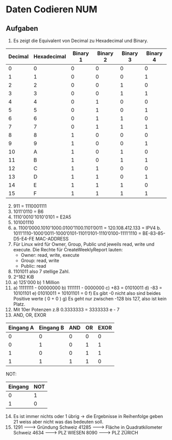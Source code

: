 # Daten Codieren NUM

## Aufgaben

1. Es zeigt die Equivalent von Decimal zu Hexadecimal und Binary.

| Decimal | Hexadecimal | Binary 1 | Binary 2 | Binary 3 | Binary 4 |
|---------|-------------|----------|----------|----------|----------|
| 0       | 0           | 0        | 0        | 0        | 0        |
| 1       | 1           | 0        | 0        | 0        | 1        |
| 2       | 2           | 0        | 0        | 1        | 0        |
| 3       | 3           | 0        | 0        | 1        | 1        |
| 4       | 4           | 0        | 1        | 0        | 0        |
| 5       | 5           | 0        | 1        | 0        | 1        |
| 6       | 6           | 0        | 1        | 1        | 0        |
| 7       | 7           | 0        | 1        | 1        | 1        |
| 8       | 8           | 1        | 0        | 0        | 0        |
| 9       | 9           | 1        | 0        | 0        | 1        |
| 10      | A           | 1        | 0        | 1        | 0        |
| 11      | B           | 1        | 0        | 1        | 1        |
| 12      | C           | 1        | 1        | 0        | 0        |
| 13      | D           | 1        | 1        | 0        | 1        |
| 14      | E           | 1        | 1        | 1        | 0        |
| 15      | F           | 1        | 1        | 1        | 1        |

2. 911 = 1110001111
3. 1011'0110 = B6
4. 1110'0010'1010'0101 = E2A5
5. 101001110
6. a. 1100’0000.1010’1000.0100’1100.1101’0011 = 120.108.412.133 = IPV4
   b. 1011’1110-1000’0011-1000’0101-1101’0101-1110’0100-1111’1110 = BE-83-85-D5-E4-FE MAC-ADDRESS
7. Für Linux wird für Owner, Group, Public und jeweils read, write und execute.
   Die Rechte für CreateWeeklyReport lauten:
    - Owner: read, write, execute
    - Group: read, write
    - Public: read
8. 1101011 also 7 stellige Zahl.
9. 2^182 KiB
10. a) 125'000
    b) 1 Million
11. a) 11111111 - 00000000
    b) 1111111 - 0000000
    c) +83 = 01010011
    d) -83 = 10101101
    e) 01010011 + 10101101 = 0
    f) Es gibt -0 nicht also sind beides Positive werte ( 0 + 0 )
    g) Es geht nur zwischen -128 bis 127, also ist kein Platz.
12. Mit 10er Potenzen z.B 0.3333333 = 3333333 e - 7
13. AND, OR, EXOR

| Eingang A | Eingang B | AND | OR | EXOR |
|-----------|-----------|-----|----|------|
| 0         | 0         | 0   | 0  | 0    |
| 0         | 1         | 0   | 1  | 1    |
| 1         | 0         | 0   | 1  | 1    |
| 1         | 1         | 1   | 1  | 0    |

NOT:

| Eingang | NOT |
|---------|-----|
| 0       | 1   |
| 1       | 0   |

14. Es ist immer nichts oder 1 übrig -> die Ergebnisse in Reihenfolge geben 21 weiss aber nicht was das bedeuten soll.
15. 1291 ---> Gründung Schweiz
    41285 ---> Fläche in Quadratkilometer Schweiz
    4634 ---> PLZ WIESEN
    8090 ---> PLZ ZÜRICH
    
